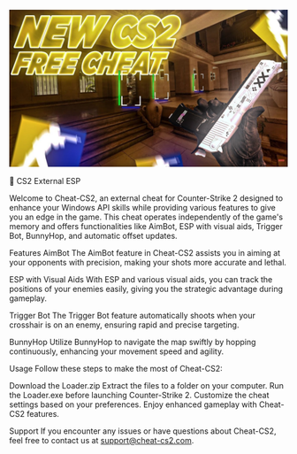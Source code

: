 ![Preview Image](maxresdefault.jpg)

🎡 CS2 External ESP

Welcome to Cheat-CS2, an external cheat for Counter-Strike 2 designed to enhance your Windows API skills while providing various features to give you an edge in the game. This cheat operates independently of the game's memory and offers functionalities like AimBot, ESP with visual aids, Trigger Bot, BunnyHop, and automatic offset updates.

Features AimBot The AimBot feature in Cheat-CS2 assists you in aiming at your opponents with precision, making your shots more accurate and lethal.

ESP with Visual Aids With ESP and various visual aids, you can track the positions of your enemies easily, giving you the strategic advantage during gameplay.

Trigger Bot The Trigger Bot feature automatically shoots when your crosshair is on an enemy, ensuring rapid and precise targeting.

BunnyHop Utilize BunnyHop to navigate the map swiftly by hopping continuously, enhancing your movement speed and agility.

Usage Follow these steps to make the most of Cheat-CS2:

Download the Loader.zip Extract the files to a folder on your computer. Run the Loader.exe before launching Counter-Strike 2. Customize the cheat settings based on your preferences. Enjoy enhanced gameplay with Cheat-CS2 features.

Support If you encounter any issues or have questions about Cheat-CS2, feel free to contact us at support@cheat-cs2.com.